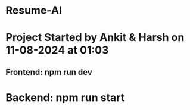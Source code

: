 # Resume-AI

# Project Started by Ankit & Harsh on 11-08-2024 at 01:03

## Frontend: npm run dev
# Backend: npm run start

